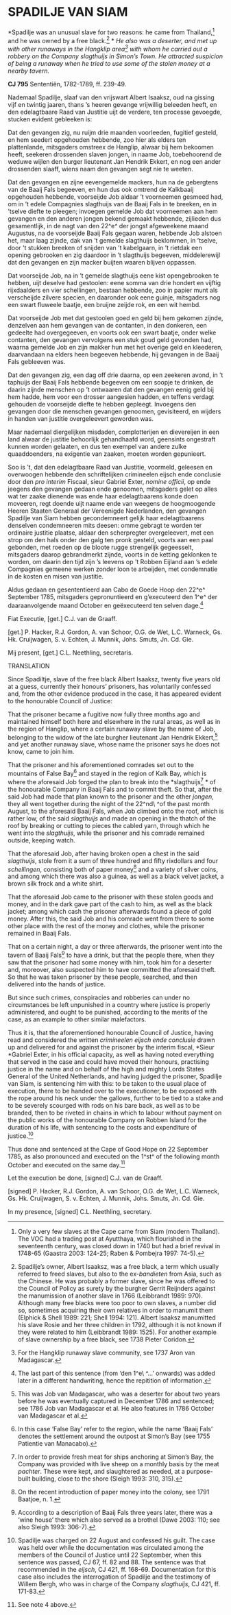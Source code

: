 # SPADILJE VAN SIAM

*Spadilje was an unusual slave for two reasons: he came from Thailand,[^1] and he was owned by a free black.[^2] * *He also was a deserter, and met up with other runaways in the Hangklip area[^3] with whom he carried out a robbery on the Company *slagthuijs* in Simon’s Town. He attracted suspicion of being a runaway when he tried to use some of the stolen money at a nearby tavern.*

**CJ 795** Sententiën, 1782-1789, ff. 239-49.

Nademaal Spadilje, slaaf van den vrijswart Albert Isaaksz, oud na gissing vijf en twintig jaaren, thans ’s heeren gevange vrijwillig beleeden heeft, en den edelagtbaare Raad van Justitie uijt de verdere, ten processe gevoegde, stucken evident gebleeken is:

Dat den gevangen zig, nu ruijm drie maanden voorleeden, fugitief gesteld, en hem seedert opgehouden hebbende, zoo hier als elders ten plattenlande, mitsgaders omstreex de Hanglip, alwaar bij hem bekoomen heeft, seekeren drossenden slaven jongen, in naame Job, toebehoorend de weduwe wijlen den burger lieutenant Jan Hendrik Ekkert, en nog een ander drossenden slaaff, wiens naam den gevangen segt nie te weeten.

Dat den gevangen en zijne eevengemelde mackers, hun na de gebergtens van de Baaij Fals begeeven, en hun dus ook omtrend de Kalkbaaij opgehouden hebbende, voorseijde Job aldaar ’t voorneemen gesmeed had, om in ’t edele Compagnies slagthuijs van de Baaij Fals in te breeken, en in ’tselve diefte te pleegen; invoegen gemelde Job dat voorneemen aan hem gevangen en den anderen jongen bekend gemaakt hebbende, zijlieden dus gesamentlijk, in de nagt van den 22^e^ der jongst afgeweekene maand Augustus, na de voorseijde Baaij Fals gegaan waren, hebbende Job alstoen het, maar laag zijnde, dak van ’t gemelde slagthuijs beklommen, in ’tselve, door ’t stukken breeken of snijden van ’t kabelgaarn, in ’t rietdak een opening gebrooken en zig daardoor in ’t slagthuijs begeeven, middelerewijl dat den gevangen en zijn macker buijten waaren blijven oppassen.

Dat voorseijde Job, na in ’t gemelde slagthuijs eene kist opengebrooken te hebben, uijt deselve had gestoolen: eene somma van drie hondert en vijftig rijxdaalders en vier schellingen, bestaan hebbende, zoo in papier munt als verscheijde zilvere specien, en daaronder ook eene guinje, mitsgaders nog een swart fluweele baatje, een bruijne zeijde rok, en een wit hembd.

Dat voorseijde Job met dat gestoolen goed en geld bij hem gekomen zijnde, denzelven aan hem gevangen van de contanten, in den donkeren, een gedeelte had overgegeeven, en voorts ook een swart baatje, onder welke contanten, den gevangen vervolgens een stuk goud geld gevonden had, waarna gemelde Job en zijn makker hun met het overige geld en kleederen, daarvandaan na elders heen begeeven hebbende, hij gevangen in de Baaij Fals gebleeven was.

Dat den gevangen zig, een dag off drie daarna, op een zeekeren avond, in ’t taphuijs der Baaij Fals hebbende begeeven om een soopje te drinken, de daarin zijnde menschen op ’t ontwaaren dat den gevangen eenig geld bij hem hadde, hem voor een drosser aangesien hadden, en teffens verdagt gehouden de voorseijde diefte te hebben gepleegt. Invoegens den gevangen door die menschen gevangen genoomen, gevisiteerd, en wijders in handen van justitie overgeleevert geworden was.

Maar nademaal diergelijken misdaden, complotterijen en dievereijen in een land alwaar de justitie behoorlijk gehandhaafd word, geensints ongestraft kunnen worden gelaaten, en dus ten exempel van andere zulke quaaddoenders, na exigentie van zaaken, moeten worden gepunieert.

Soo is ’t, dat den edelagtbaare Raad van Justitie, voormeld, geleesen en overwoogen hebbende den schriftelijken crimineelen eijsch ende conclusie door den *pro interim* Fiscaal, sieur Gabriel Exter, *nomine officii*, op ende jeegens den gevangen gedaan ende genoomen, mitsgaders gelet op alles wat ter zaake dienende was ende haar edelagtbaarens konde doen moveeren, regt doende uijt naame ende van weegens de hoogmoogende Heeren Staaten Generaal der Vereenigde Nederlanden, den gevangen Spadilje van Siam hebben gecondemneert gelijk haar edelagtbaarens denselven condemneeren mits deesen: omme gebragt te worden ter ordinaire justitie plaatse, aldaar den scherpregter overgeleevert, met een strop om den hals onder den galg ten pronk gesteld, voorts aan een paal gebonden, met roeden op de bloote rugge strengelijk gegeesselt, mitsgaders daarop gebrandmerkt zijnde, voorts in de ketting geklonken te worden, om daarin den tijd zijn ’s leevens op ’t Robben Eijland aan ’s edele Compagnies gemeene werken zonder loon te arbeijden, met condemnatie in de kosten en misen van justitie.

Aldus gedaan en gesententieerd aan Cabo de Goede Hoop den 22^e^ September 1785, mitsgaders gepronuntieerd en g’executeerd den 1^e^ der daaraanvolgende maand October en geëxecuteerd ten selven dage.[^4]

Fiat Executie, \[get.\] C.J. van de Graaff.

\[get.\] P. Hacker, R.J. Gordon, A. van Schoor, O.G. de Wet, L.C. Warneck, Gs. Hk. Cruijwagen, S. v. Echten, J. Munnik, Johs. Smuts, Jn. Cd. Gie.

Mij present, \[get.\] C.L. Neethling, secretaris.

TRANSLATION

Since Spadiltje, slave of the free black Albert Isaaksz, twenty five years old at a guess, currently their honours’ prisoners, has voluntarily confessed and, from the other evidence produced in the case, it has appeared evident to the honourable Council of Justice:

That the prisoner became a fugitive now fully three months ago and maintained himself both here and elsewhere in the rural areas, as well as in the region of Hanglip, where a certain runaway slave by the name of Job, belonging to the widow of the late burgher lieutenant Jan Hendrik Ekkert,[^5] and yet another runaway slave, whose name the prisoner says he does not know, came to join him.

That the prisoner and his aforementioned comrades set out to the mountains of False Bay[^6] and stayed in the region of Kalk Bay, which is where the aforesaid Job forged the plan to break into the *slagthuijs[^7] * of the honourable Company in Baaij Fals and to commit theft. So that, after the said Job had made that plan known to the prisoner and the other *jongen*, they all went together during the night of the 22^nd\ ^of the past month August, to the aforesaid Baaij Fals, when Job climbed onto the roof, which is rather low, of the said *slagthuijs* and made an opening in the thatch of the roof by breaking or cutting to pieces the cabled yarn, through which he went into the *slagthuijs*, while the prisoner and his comrade remained outside, keeping watch.

That the aforesaid Job, after having broken open a chest in the said *slagthuijs*, stole from it a sum of three hundred and fifty rixdollars and four *schellingen*, consisting both of paper money[^8] and a variety of silver coins, and among which there was also a guinea, as well as a black velvet jacket, a brown silk frock and a white shirt.

That the aforesaid Job came to the prisoner with these stolen goods and money, and in the dark gave part of the cash to him, as well as the black jacket; among which cash the prisoner afterwards found a piece of gold money. After this, the said Job and his comrade went from there to some other place with the rest of the money and clothes, while the prisoner remained in Baaij Fals.

That on a certain night, a day or three afterwards, the prisoner went into the tavern of Baaij Fals[^9] to have a drink, but that the people there, when they saw that the prisoner had some money with him, took him for a deserter and, moreover, also suspected him to have committed the aforesaid theft. So that he was taken prisoner by these people, searched, and then delivered into the hands of justice.

But since such crimes, conspiracies and robberies can under no circumstances be left unpunished in a country where justice is properly administered, and ought to be punished, according to the merits of the case, as an example to other similar malefactors.

Thus it is, that the aforementioned honourable Council of Justice, having read and considered the written *crimineelen eijsch ende conclusie* drawn up and delivered for and against the prisoner by the interim fiscal, *Sieur *Gabriel Exter, in his official capacity, as well as having noted everything that served in the case and could have moved their honours, practising justice in the name and on behalf of the high and mighty Lords States General of the United Netherlands, and having judged the prisoner, Spadilje van Siam, is sentencing him with this: to be taken to the usual place of execution, there to be handed over to the executioner, to be exposed with the rope around his neck under the gallows, further to be tied to a stake and to be severely scourged with rods on his bare back, as well as to be branded, then to be riveted in chains in which to labour without payment on the public works of the honourable Company on Robben Island for the duration of his life, with sentencing to the costs and expenditure of justice.[^10]

Thus done and sentenced at the Cape of Good Hope on 22 September 1785, as also pronounced and executed on the 1^st^ of the following month October and executed on the same day.[^11]

Let the execution be done, \[signed\] C.J. van de Graaff.

\[signed\] P. Hacker, R.J. Gordon, A. van Schoor, O.G. de Wet, L.C. Warneck, Gs. Hk. Cruijwagen, S. v. Echten, J. Munnik, Johs. Smuts, Jn. Cd. Gie.

In my presence, \[signed\] C.L. Neethling, secretary.

[^1]: Only a very few slaves at the Cape came from Siam (modern Thailand). The VOC had a trading post at Ayutthaya, which flourished in the seventeenth century, was closed down in 1740 but had a brief revival in 1748-65 (Gaastra 2003: 124-25; Raben & Pombejra 1997: 74-5).

[^2]: Spadilje’s owner, Albert Isaaksz, was a free black, a term which usually referred to freed slaves, but also to the ex-*bandieten* from Asia, such as the Chinese. He was probably a former slave, since he was offered to the Council of Policy as surety by the burgher Gerrit Reijnders against the manumission of another slave in 1766 (Leibbrandt 1989: 970). Although many free blacks were too poor to own slaves, a number did so, sometimes acquiring their own relatives in order to manumit them (Elphick & Shell 1989: 221; Shell 1994: 121). Albert Isaaksz manumitted his slave Rosie and her three children in 1792, although it is not known if they were related to him (Leibbrandt 1989: 1525). For another example of slave ownership by a free black, see 1738 Pieter Coridon. 

[^3]: For the Hangklip runaway slave community, see 1737 Aron van Madagascar. 

[^4]:  The last part of this sentence (from ‘den 1^e\ ^...’ onwards) was added later in a different handwriting, hence the repitition of information.

[^5]:  This was Job van Madagascar, who was a deserter for about two years before he was eventually captured in December 1786 and sentenced; see 1786 Job van Madagascar et al. He also features in 1786 October van Madagascar et al.

[^6]:  In this case ‘False Bay’ refer to the region, while the name ‘Baaij Fals’ denotes the settlement around the outpost at Simon’s Bay (see 1755 Patientie van Manacabo).

[^7]:  In order to provide fresh meat for ships anchoring at Simon’s Bay, the Company was provided with live sheep on a monthly basis by the meat *pachter*. These were kept, and slaughtered as needed, at a purpose-built building, close to the shore (Sleigh 1993: 310, 315).

[^8]:  On the recent introduction of paper money into the colony, see 1791 Baatjoe, n. 1.

[^9]:  According to a description of Baaij Fals three years later, there was a ‘wine house’ there which also served as a brothel (Dawe 2003: 110; see also Sleigh 1993: 306-7).

[^10]:  Spadilje was charged on 22 August and confessed his guilt. The case was held over while the documentation was circulated among the members of the Council of Justice until 22 September, when this sentence was passed, CJ 67, ff. 82 and 88. The sentence was that recommended in the *eijsch*, CJ 421, ff. 168-69. Documentation for this case also includes the interrogation of Spadilje and the testimony of Willem Bergh, who was in charge of the Company *slagthuijs*, CJ 421, ff. 171-83.

[^11]:  See note 4 above. 
